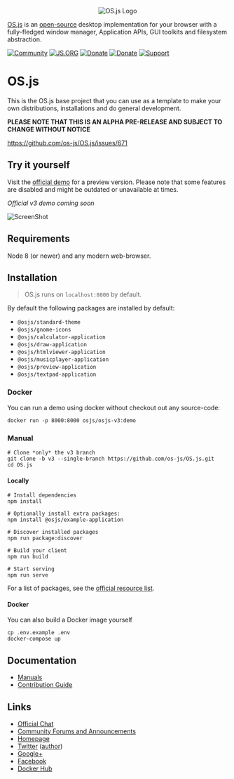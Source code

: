 <p align="center">
  <img alt="OS.js Logo" src="https://raw.githubusercontent.com/os-js/gfx/master/logo-big.png" />
</p>

[OS.js](https://www.os-js.org/) is an [open-source](https://raw.githubusercontent.com/os-js/OS.js/master/LICENSE) desktop implementation for your browser with a fully-fledged window manager, Application APIs, GUI toolkits and filesystem abstraction.

[![Community](https://img.shields.io/badge/join-community-green.svg)](https://community.os-js.org/)
[![JS.ORG](https://img.shields.io/badge/js.org-os-ffb400.svg)](http://js.org)
[![Donate](https://img.shields.io/badge/liberapay-donate-yellowgreen.svg)](https://liberapay.com/os-js/)
[![Donate](https://img.shields.io/badge/paypal-donate-yellow.svg)](https://www.paypal.com/cgi-bin/webscr?cmd=_donations&business=andersevenrud%40gmail%2ecom&lc=NO&currency_code=USD&bn=PP%2dDonationsBF%3abtn_donate_SM%2egif%3aNonHosted)
[![Support](https://img.shields.io/badge/patreon-support-orange.svg)](https://www.patreon.com/user?u=2978551&ty=h&u=2978551)

# OS.js

This is the OS.js base project that you can use as a template to make your own distributions, installations and do general development.

**PLEASE NOTE THAT THIS IS AN ALPHA PRE-RELEASE AND SUBJECT TO CHANGE WITHOUT NOTICE**

https://github.com/os-js/OS.js/issues/671

## Try it yourself

Visit the [official demo](https://demo.os-js.org) for a preview version. Please note that some features are disabled and might be outdated or unavailable at times.

*Official v3 demo coming soon*

![ScreenShot](https://www.os-js.org/screenshot.png)

## Requirements

Node 8 (or newer) and any modern web-browser.

## Installation

> OS.js runs on `localhost:8000` by default.

By default the following packages  are installed by default:

- `@osjs/standard-theme`
- `@osjs/gnome-icons`
- `@osjs/calculator-application`
- `@osjs/draw-application`
- `@osjs/htmlviewer-application`
- `@osjs/musicplayer-application`
- `@osjs/preview-application`
- `@osjs/textpad-application`

### Docker

You can run a demo using docker without checkout out any source-code:

```
docker run -p 8000:8000 osjs/osjs-v3:demo
```

### Manual

```
# Clone *only* the v3 branch
git clone -b v3 --single-branch https://github.com/os-js/OS.js.git
cd OS.js
```

#### Locally

```
# Install dependencies
npm install

# Optionally install extra packages:
npm install @osjs/example-application

# Discover installed packages
npm run package:discover

# Build your client
npm run build

# Start serving
npm run serve
```

For a list of packages, see the [official resource list](https://manual.os-js.org/v3/resource/official/).

#### Docker

You can also build a Docker image yourself

```
cp .env.example .env
docker-compose up
```

## Documentation

* [Manuals](https://manual.os-js.org/v3/)
* [Contribution Guide](https://github.com/os-js/OS.js/blob/v3/CONTRIBUTING.md)

## Links

* [Official Chat](https://gitter.im/os-js/OS.js)
* [Community Forums and Announcements](https://community.os-js.org/)
* [Homepage](https://os-js.org/)
* [Twitter](https://twitter.com/osjsorg) ([author](https://twitter.com/andersevenrud))
* [Google+](https://plus.google.com/b/113399210633478618934/113399210633478618934)
* [Facebook](https://www.facebook.com/os.js.org)
* [Docker Hub](https://hub.docker.com/u/osjs/)
